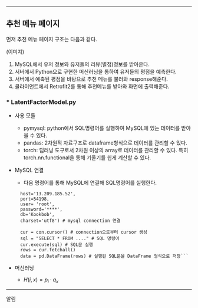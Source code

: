 
---
## 추천 메뉴 페이지

먼저 추천 메뉴 페이지 구조는 다음과 같다.

(이미지)

1. MySQL에서 유저 정보와 유저들의 리뷰(별점)정보를 받아온다.
2. 서버에서 Python으로 구현한 머신러닝을 통하여 유저들의 평점을 예측한다.
3. 서버에서 예측된 평점을 바탕으로 추천 메뉴를 불러와 response해준다.
4. 클라이언트에서 Retrofit2를 통해 추천메뉴를 받아와 화면에 출력해준다.

### * LatentFactorModel.py

+ 사용 모듈
  - pymysql: python에서 SQL명령어를 실행하여 MySQL에 있는 데이터를 받아올 수 있다.
  - pandas: 2차원적 자료구조로 dataframe형식으로 데이터를 관리할 수 있다.
  - torch: 딥러닝 도구로서 2차원 이상의 array로 데이터를 관리할 수 있다. 특히 torch.nn.functional을 통해 기울기를 쉽게 계산할 수 있다.

+ MySQL 연결
  - 다음 명령어를 통해 MySQL에 연결해 SQL명령어를 실행한다.
  ```con = pymysql.connect(
    host='13.209.185.52',
    port=54198,
    user= 'root',
    password='****',
    db='Kookbob',
    charset='utf8') # mysql connection 연결

    cur = con.cursor() # connection으로부터 cursor 생성
    sql = "SELECT * FROM ...." # SQL 명령어
    cur.execute(sql) # SQL문 실행
    rows = cur.fetchall()
    data = pd.DataFrame(rows) # 실행된 SQL문을 DataFrame 형식으로 저장```

+ 머신러닝
    - $H(i,x) = p_{i}·q_{x}$




   



---
알림